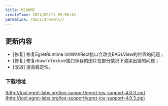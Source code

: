 ```yaml
---
title: README
createTime: 2024/09/11 09:50:34
permalink: /docs/2r9vchx7/
---
```

## 更新内容

* [修复] 修复EgretRuntime initWithRect接口会改变EAGLView的位置的问题；
* [修复] 修复drawToTexture接口保存的图片在部分情况下渲染出错的问题；
* [改进] 提高稳定性。


### 下载地址

[http://tool.egret-labs.org/ios-support/egret-ios-support-4.0.3.zip](http://tool.egret-labs.org/ios-support/egret-ios-support-4.0.3.zip)
